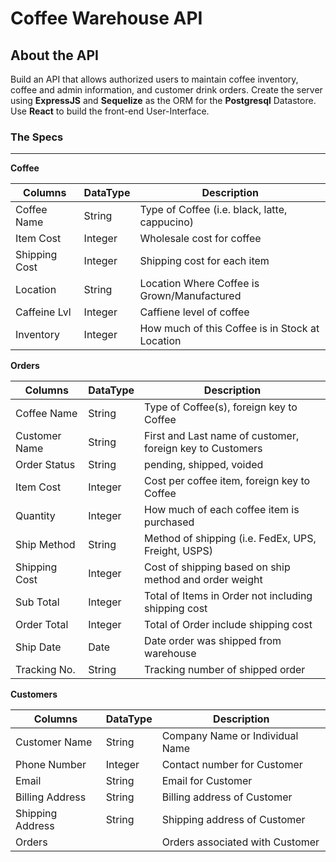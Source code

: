 # Coffee Warehouse API

**About the API**
---

Build an API that allows authorized users to maintain coffee inventory, coffee and admin information, and customer drink orders. Create the server using **ExpressJS** and **Sequelize** as the ORM for the **Postgresql** Datastore. Use **React** to build the front-end User-Interface.

### The Specs
---

**Coffee**

|	 Columns  	   |	DataType  |	Description	 																	  	    |
|----------------|------------|-------------------------------------------------------|
|	 Coffee Name   |  String		| Type of Coffee (i.e. black, latte, cappucino)		 			|
|	 Item Cost     |  Integer		| Wholesale cost for coffee													    |
|  Shipping Cost |  Integer		| Shipping cost for each item														|
|	 Location      |  String		| Location Where Coffee is Grown/Manufactured		  			|
|	 Caffeine Lvl  |  Integer		| Caffiene level of coffee															|
|  Inventory     |  Integer	  | How much of this Coffee is in Stock at Location				|

**Orders**

|  Columns			|		DataType	 |	 Description																								|
|---------------|--------------|--------------------------------------------------------------|
|	 Coffee Name	|		String		 |	 Type of Coffee(s), foreign key to Coffee										|
|  Customer Name|		String		 |	 First and Last name of customer, foreign key to Customers	|
|	 Order Status |	  String		 |	 pending, shipped, voided																		|
|	 Item Cost		|	  Integer		 |	 Cost per coffee item, foreign key to Coffee								|
|	 Quantity	    |		Integer		 |	 How much of each coffee item is purchased									|
|	 Ship Method	|	  String		 |	 Method of shipping (i.e. FedEx, UPS, Freight, USPS)				|
|	 Shipping Cost|	  Integer	   |	 Cost of shipping based on ship method and order weight			|
|	 Sub Total	  |	  Integer	   |	 Total of Items in Order not including shipping cost				|
|	 Order Total	|	  Integer	   |	 Total of Order include shipping cost												|
|  Ship Date	  |		Date		   |	 Date order was shipped from warehouse											|
|	 Tracking No. |	  String	   |	 Tracking number of shipped order														|

**Customers**

|	 Columns			  	 |		DataType	 |	 Description											|
|--------------------|---------------|------------------------------------|
|	 Customer Name  	 |   String		   |	 Company Name or Individual Name	|
|  Phone Number   	 |	  Integer		 |	 Contact number for Customer			|
|	 Email				  	 |	  String		 |	 Email for Customer								|
|	 Billing Address	 |		String		 |	 Billing address of Customer			|
|	 Shipping Address	 |		String		 |	 Shipping address of Customer			|
|	 Orders					   |   						 |	 Orders associated with Customer	|




